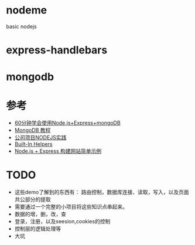 # nodeme
basic nodejs

# express-handlebars

# mongodb

# 参考
- [60分钟学会使用Node.js+Express+mongoDB](http://ggice.github.io/nodejsstart/part5/Chapter.html)
- [MongoDB 教程](http://www.runoob.com/mongodb/mongodb-update.html)
- [公司项目NODEJS实践](http://www.w3ctech.com/topic/1427)
- [Built-In Helpers](http://handlebarsjs.com/builtin_helpers.html)
- [Node.js + Express 构建网站简单示例](http://www.cnblogs.com/zhongweiv/p/nodejs_express_webapp.html#node_web_dal)

# TODO
- 这些demo了解到的东西有： 路由控制，数据库连接、读取，写入，以及页面共公部分的提取
- 需要通过一个完整的小项目将这些知识点串起来。
- 数据的增，删，改，查
- 登录，注册，以及seesion,cookies的控制
- 控制层的逻辑处理等
- 大坑